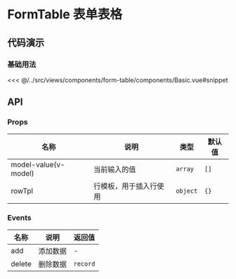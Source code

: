 # FormTable 表单表格

## 代码演示

### 基础用法

<<< @/../src/views/components/form-table/components/Basic.vue#snippet

## API

### Props

| 名称                   | 说明          | 类型       | 默认值  |
|----------------------|-------------|----------|------|
| model-value(v-model) | 当前输入的值      | `array`  | `[]` |
| rowTpl               | 行模板，用于插入行使用 | `object` | `{}` |

### Events

| 名称     | 说明   | 返回值      |
|--------|------|----------|
| add    | 添加数据 | -        |
| delete | 删除数据 | `record` |
